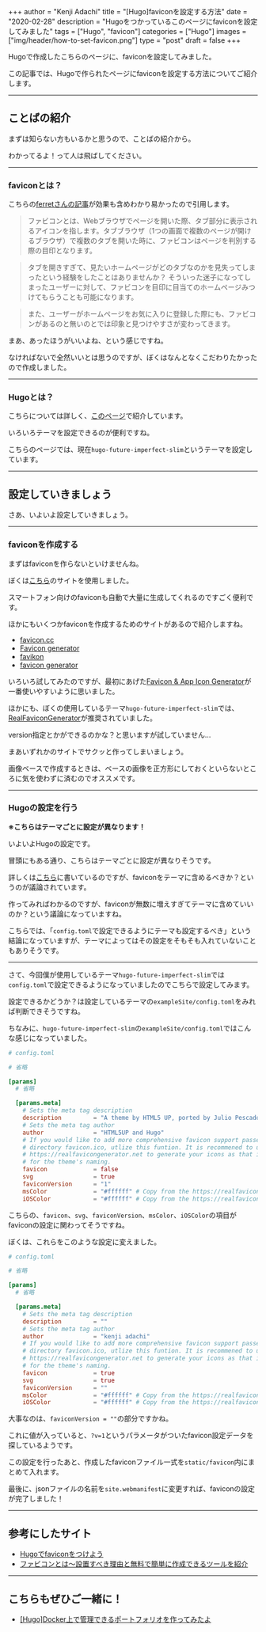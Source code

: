 +++
author = "Kenji Adachi"
title = "[Hugo]faviconを設定する方法"
date = "2020-02-28"
description = "Hugoをつかっているこのページにfaviconを設定してみました"
tags = ["Hugo", "favicon"]
categories = ["Hugo"]
images  = ["img/header/how-to-set-favicon.png"]
type = "post"
draft =  false
+++

Hugoで作成したこちらのページに、faviconを設定してみました。

この記事では、Hugoで作られたページにfaviconを設定する方法についてご紹介します。

-------

<!--more-->

## ことばの紹介

まずは知らない方もいるかと思うので、ことばの紹介から。

わかってるよ！って人は飛ばしてください。

-------

### faviconとは？

こちらの[ferretさんの記事](https://ferret-plus.com/387)が効果も含めわかり易かったので引用します。

> ファビコンとは、Webブラウザでページを開いた際、タブ部分に表示されるアイコンを指します。タブブラウザ（1つの画面で複数のページが開けるブラウザ）で複数のタブを開いた時に、ファビコンはページを判別する際の目印となります。

> タブを開きすぎて、見たいホームページがどのタブなのかを見失ってしまったという経験をしたことはありませんか？
そういった迷子になってしまったユーザーに対して、ファビコンを目印に目当てのホームページみつけてもらうことも可能になります。

> また、ユーザーがホームページをお気に入りに登録した際にも、ファビコンがあるのと無いのとでは印象と見つけやすさが変わってきます。

まあ、あったほうがいいよね、という感じですね。

なければないで全然いいとは思うのですが、ぼくはなんとなくこだわりたかったので作成しました。

-------

### Hugoとは？

こちらについては詳しく、[このページ](../../blog/how-to-create-this-page/#hugo)で紹介しています。

いろいろテーマを設定できるのが便利ですね。

こちらのページでは、現在`hugo-future-imperfect-slim`というテーマを設定しています。

-------

## 設定していきましょう

さあ、いよいよ設定していきましょう。

-------

### faviconを作成する

まずはfaviconを作らないといけませんね。

ぼくは[こちら](https://www.favicon-generator.org/)のサイトを使用しました。

スマートフォン向けのfaviconも自動で大量に生成してくれるのですごく便利です。


ほかにもいくつかfaviconを作成するためのサイトがあるので紹介しますね。

- [favicon.cc](http://www.favicon.cc/)
- [Favicon generator](http://favicon-generator.org/editor/)
- [favikon](http://www.favikon.com/)
- [favicon generator](http://tools.dynamicdrive.com/favicon/)

いろいろ試してみたのですが、最初にあげた[Favicon & App Icon Generator](https://www.favicon-generator.org/)が一番使いやすいように思いました。

ほかにも、ぼくの使用しているテーマ`hugo-future-imperfect-slim`では、[RealFaviconGenerator](https://realfavicongenerator.net/)が推奨されていました。

version指定とかができるのかな？と思いますが試していません…

まあいずれかのサイトでサクッと作ってしまいましょう。

画像ベースで作成するときは、ベースの画像を正方形にしておくといらないところに気を使わずに済むのでオススメです。

-------

### Hugoの設定を行う

**※こちらはテーマごとに設定が異なります！**

いよいよHugoの設定です。

冒頭にもある通り、こちらはテーマごとに設定が異なりそうです。

詳しくは[こちら](https://discourse.gohugo.io/t/should-themes-include-favicons/10033)に書いているのですが、faviconをテーマに含めるべきか？というのが議論されています。

作ってみればわかるのですが、faviconが無数に増えすぎてテーマに含めていいのか？という議論になっていますね。

こちらでは、「`config.toml`で設定できるようにテーマも設定するべき」という結論になっていますが、テーマによってはその設定をそもそも入れていないこともありそうです。

-------

さて、今回僕が使用しているテーマ`hugo-future-imperfect-slim`では`config.toml`で設定できるようになっていましたのでこちらで設定してみます。

設定できるかどうか？は設定しているテーマの`exampleSite/config.toml`をみれば判断できそうですね。

ちなみに、`hugo-future-imperfect-slim`の`exampleSite/config.toml`ではこんな感じになっていました。

```toml
# config.toml

# 省略

[params]
  # 省略

  [params.meta]
    # Sets the meta tag description
    description         = "A theme by HTML5 UP, ported by Julio Pescador. Slimmed and enhanced by Patrick Collins. Multilingual by StatnMap. Powered by Hugo."
    # Sets the meta tag author
    author              = "HTML5UP and Hugo"
    # If you would like to add more comprehensive favicon support passed root
    # directory favicon.ico, utlize this funtion. It is recommened to use
    # https://realfavicongenerator.net to generate your icons as that is the basis
    # for the theme's naming.
    favicon             = false
    svg                 = true
    faviconVersion      = "1"
    msColor             = "#ffffff" # Copy from the https://realfavicongenerator.net
    iOSColor            = "#ffffff" # Copy from the https://realfavicongenerator.net

```

こちらの、`favicon`、`svg`、`faviconVersion`、`msColor`、`iOSColor`の項目がfaviconの設定に関わってそうですね。

ぼくは、これらをこのような設定に変えました。

```toml
# config.toml

# 省略

[params]
  # 省略

  [params.meta]
    # Sets the meta tag description
    description         = ""
    # Sets the meta tag author
    author              = "kenji adachi"
    # If you would like to add more comprehensive favicon support passed root
    # directory favicon.ico, utlize this funtion. It is recommened to use
    # https://realfavicongenerator.net to generate your icons as that is the basis
    # for the theme's naming.
    favicon             = true
    svg                 = true
    faviconVersion      = ""
    msColor             = "#ffffff" # Copy from the https://realfavicongenerator.net
    iOSColor            = "#ffffff" # Copy from the https://realfavicongenerator.net

```

大事なのは、`faviconVersion = ""`の部分ですかね。

これに値が入っていると、`?v=1`というパラメータがついたfavicon設定データを探しているようです。

この設定を行ったあと、作成したfaviconファイル一式を`static/favicon`内にまとめて入れます。

最後に、jsonファイルの名前を`site.webmanifest`に変更すれば、faviconの設定が完了しました！

-------

## 参考にしたサイト

- [Hugoでfaviconをつけよう](https://xn--v6q832hwdkvom.com/post/hugo%E3%81%A7favicon%E3%82%92%E3%81%A4%E3%81%91%E3%82%88%E3%81%86/)
- [ファビコンとは〜設置すべき理由と無料で簡単に作成できるツールを紹介](https://ferret-plus.com/387)

-------

## こちらもぜひご一緒に！

- [[Hugo]Docker上で管理できるポートフォリオを作ってみたよ](../../blog/how-to-create-this-page/)
